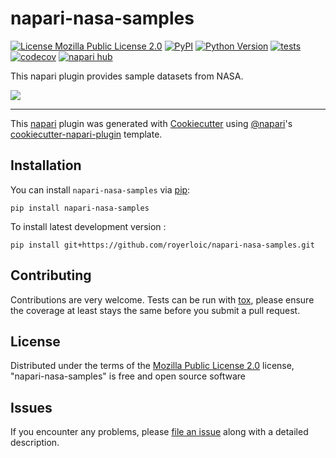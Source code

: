 # napari-nasa-samples

[![License Mozilla Public License 2.0](https://img.shields.io/pypi/l/napari-nasa-samples.svg?color=green)](https://github.com/royerlab/napari-nasa-samples/raw/main/LICENSE)
[![PyPI](https://img.shields.io/pypi/v/napari-nasa-samples.svg?color=green)](https://pypi.org/project/napari-nasa-samples)
[![Python Version](https://img.shields.io/pypi/pyversions/napari-nasa-samples.svg?color=green)](https://python.org)
[![tests](https://github.com/royerloic/napari-nasa-samples/workflows/tests/badge.svg)](https://github.com/royerlab/napari-nasa-samples/actions)
[![codecov](https://codecov.io/gh/royerloic/napari-nasa-samples/branch/main/graph/badge.svg)](https://codecov.io/gh/royerlab/napari-nasa-samples)
[![napari hub](https://img.shields.io/endpoint?url=https://api.napari-hub.org/shields/napari-nasa-samples)](https://napari-hub.org/plugins/napari-nasa-samples)

This napari plugin provides sample datasets from NASA.

![](docs/images/teaser.gif)

----------------------------------

This [napari] plugin was generated with [Cookiecutter] using [@napari]'s [cookiecutter-napari-plugin] template.

<!--
Don't miss the full getting started guide to set up your new package:
https://github.com/napari/cookiecutter-napari-plugin#getting-started

and review the napari docs for plugin developers:
https://napari.org/plugins/index.html
-->

## Installation

You can install `napari-nasa-samples` via [pip]:

    pip install napari-nasa-samples



To install latest development version :

    pip install git+https://github.com/royerloic/napari-nasa-samples.git


## Contributing

Contributions are very welcome. Tests can be run with [tox], please ensure
the coverage at least stays the same before you submit a pull request.

## License

Distributed under the terms of the [Mozilla Public License 2.0] license,
"napari-nasa-samples" is free and open source software

## Issues

If you encounter any problems, please [file an issue] along with a detailed description.

[napari]: https://github.com/napari/napari
[Cookiecutter]: https://github.com/audreyr/cookiecutter
[@napari]: https://github.com/napari
[MIT]: http://opensource.org/licenses/MIT
[BSD-3]: http://opensource.org/licenses/BSD-3-Clause
[GNU GPL v3.0]: http://www.gnu.org/licenses/gpl-3.0.txt
[GNU LGPL v3.0]: http://www.gnu.org/licenses/lgpl-3.0.txt
[Apache Software License 2.0]: http://www.apache.org/licenses/LICENSE-2.0
[Mozilla Public License 2.0]: https://www.mozilla.org/media/MPL/2.0/index.txt
[cookiecutter-napari-plugin]: https://github.com/napari/cookiecutter-napari-plugin

[file an issue]: https://github.com/royerlab/napari-nasa-samples/issues

[napari]: https://github.com/napari/napari
[tox]: https://tox.readthedocs.io/en/latest/
[pip]: https://pypi.org/project/pip/
[PyPI]: https://pypi.org/
